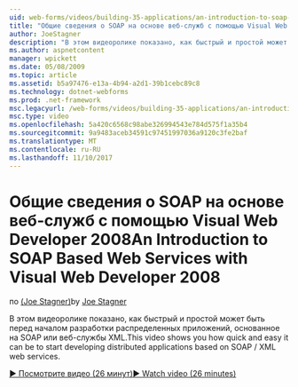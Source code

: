 ```yaml
---
uid: web-forms/videos/building-35-applications/an-introduction-to-soap-based-web-services-with-visual-web-developer-2008
title: "Общие сведения о SOAP на основе веб-служб с помощью Visual Web Developer 2008 | Документы Microsoft"
author: JoeStagner
description: "В этом видеоролике показано, как быстрый и простой может быть перед началом разработки распределенных приложений, основанное на SOAP или веб-службы XML."
ms.author: aspnetcontent
manager: wpickett
ms.date: 05/08/2009
ms.topic: article
ms.assetid: b5a97476-e13a-4b94-a2d1-39b1cebc89c8
ms.technology: dotnet-webforms
ms.prod: .net-framework
msc.legacyurl: /web-forms/videos/building-35-applications/an-introduction-to-soap-based-web-services-with-visual-web-developer-2008
msc.type: video
ms.openlocfilehash: 5a420c6568c98abe326994543e784d575f1a35b4
ms.sourcegitcommit: 9a9483aceb34591c97451997036a9120c3fe2baf
ms.translationtype: MT
ms.contentlocale: ru-RU
ms.lasthandoff: 11/10/2017
---
```

<a name="an-introduction-to-soap-based-web-services-with-visual-web-developer-2008"></a><span data-ttu-id="df9ae-103">Общие сведения о SOAP на основе веб-служб с помощью Visual Web Developer 2008</span><span class="sxs-lookup"><span data-stu-id="df9ae-103">An Introduction to SOAP Based Web Services with Visual Web Developer 2008</span></span>
====================
<span data-ttu-id="df9ae-104">по [(Joe Stagner)](https://github.com/JoeStagner)</span><span class="sxs-lookup"><span data-stu-id="df9ae-104">by [Joe Stagner](https://github.com/JoeStagner)</span></span>

<span data-ttu-id="df9ae-105">В этом видеоролике показано, как быстрый и простой может быть перед началом разработки распределенных приложений, основанное на SOAP или веб-службы XML.</span><span class="sxs-lookup"><span data-stu-id="df9ae-105">This video shows you how quick and easy it can be to start developing distributed applications based on SOAP / XML web services.</span></span>

[<span data-ttu-id="df9ae-106">&#9654; Посмотрите видео (26 минут)</span><span class="sxs-lookup"><span data-stu-id="df9ae-106">&#9654; Watch video (26 minutes)</span></span>](https://channel9.msdn.com/Blogs/ASP-NET-Site-Videos/an-introduction-to-soap-based-web-services-with-visual-web-developer-2008)
